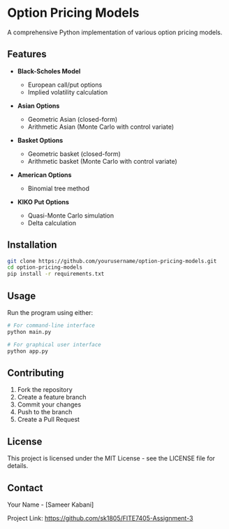 # Option Pricing Models

A comprehensive Python implementation of various option pricing models.

## Features

- **Black-Scholes Model**
  - European call/put options
  - Implied volatility calculation

- **Asian Options**
  - Geometric Asian (closed-form)
  - Arithmetic Asian (Monte Carlo with control variate)

- **Basket Options**
  - Geometric basket (closed-form)
  - Arithmetic basket (Monte Carlo with control variate)

- **American Options**
  - Binomial tree method

- **KIKO Put Options**
  - Quasi-Monte Carlo simulation
  - Delta calculation

## Installation

```bash
git clone https://github.com/yourusername/option-pricing-models.git
cd option-pricing-models
pip install -r requirements.txt
```

## Usage

Run the program using either:

```bash
# For command-line interface
python main.py

# For graphical user interface
python app.py
```

## Contributing

1. Fork the repository
2. Create a feature branch
3. Commit your changes
4. Push to the branch
5. Create a Pull Request

## License

This project is licensed under the MIT License - see the LICENSE file for details.

## Contact

Your Name - [Sameer Kabani]

Project Link: https://github.com/sk1805/FITE7405-Assignment-3